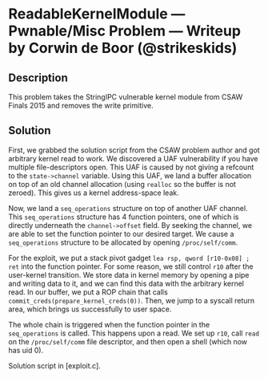 # ReadableKernelModule — Pwnable/Misc Problem — Writeup by Corwin de Boor (@strikeskids)

## Description

This problem takes the StringIPC vulnerable kernel module from CSAW Finals 2015 and removes the write
primitive.

## Solution

First, we grabbed the solution script from the CSAW problem author and got arbitrary kernel read to work.
We discovered a UAF vulnerability if you have multiple file-descriptors open. This UAF is caused
by not giving a refcount to the `state->channel` variable. Using this UAF, we land a buffer allocation
on top of an old channel allocation (using `realloc` so the buffer is not zeroed). This gives us
a kernel address-space leak.

Now, we land a `seq_operations` structure on top of another UAF channel. This `seq_operations`
structure has 4 function pointers, one of which is directly underneath the `channel->offset` field. By
seeking the channel, we are able to set the function pointer to our desired target. We cause
a `seq_operations` structure to be allocated by opening `/proc/self/comm`.

For the exploit, we put a stack pivot gadget `lea rsp, qword [r10-0x08] ; ret` into the function
pointer. For some reason, we still control `r10` after the user-kernel transition.
We store data in kernel memory by opening a pipe and writing data to it, and we can
find this data with the arbitrary kernel read. In our buffer, we put a ROP chain that calls 
`commit_creds(prepare_kernel_creds(0))`. Then, we jump to a syscall return area, which brings us
successfully to user space.

The whole chain is triggered when the function pointer in the `seq_operations` is called. This
happens upon a read. We set up `r10`, call `read` on the `/proc/self/comm` file descriptor, and then
open a shell (which now has uid 0).

Solution script in [exploit.c].
